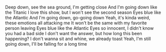 Deep down, see the sea ground, I'm getting close
And I'm going down like the Titanic
I love this show, but I won't see the second season
Eyes blue like the Atlantic
And I'm going down, go-going down
Yeah, it's kinda weird, these emotions all attacking me
It won't be the same with my favorite person leaving
Eyes blue like the Atlantic
Eyes so innocent, I didn't know you had a bad side
I don't want the answer, but how long this been happening?
I don't wanna sit and whine, we already toast
Yeah, I'm still going down, I'll be falling for a long time

